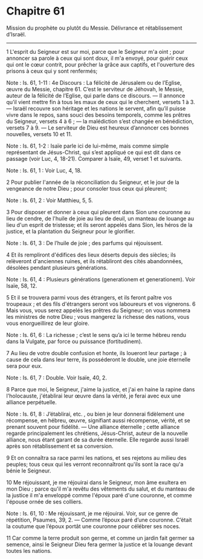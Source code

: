# Chapitre 61

Mission du prophète ou plutôt du Messie.
Délivrance et rétablissement d’Israël.

***

1 L'esprit du Seigneur est sur moi, parce que le Seigneur m'a oint ; pour annoncer sa parole à ceux qui sont doux, il m'a envoyé, pour guérir ceux qui ont le cœur contrit, pour prêcher la grâce aux captifs, et l'ouverture des prisons à ceux qui y sont renfermés;

<span class="bible-note">Note : </span> Is. 61, 1-11 : 4e Discours : La félicité de Jérusalem ou de l’Eglise, œuvre du Messie, chapitre 61. C’est le serviteur de Jéhovah, le Messie, auteur de la félicité de l’Eglise, qui parle dans ce discours. ― Il annonce qu’il vient mettre fin à tous les maux de ceux qui le cherchent, versets 1 à 3. ― Israël recouvre son héritage et les nations le servent, afin qu’il puisse vivre dans le repos, sans souci des besoins temporels, comme les prêtres du Seigneur, versets 4 à 6 ; ― la malédiction s’est changée en bénédiction, versets 7 à 9. ― Le serviteur de Dieu est heureux d’annoncer ces bonnes nouvelles, versets 10 et 11.

<span class="bible-note">Note : </span> Is. 61, 1-2 : Isaïe parle ici de lui-même, mais comme simple représentant de Jésus-Christ, qui s’est appliqué ce qui est dit dans ce passage (voir Luc, 4, 18-21). Comparer à Isaïe, 49, verset 1 et suivants.

<span class="bible-note">Note : </span> Is. 61, 1 : Voir Luc, 4, 18.


2 Pour publier l'année de la réconciliation du Seigneur, et le jour de la vengeance de notre Dieu ; pour consoler tous ceux qui pleurent;

<span class="bible-note">Note : </span> Is. 61, 2 : Voir Matthieu, 5, 5.

3 Pour disposer et donner à ceux qui pleurent dans Sion une couronne au lieu de cendre, de l'huile de joie au lieu de deuil, un manteau de louange au lieu d'un esprit de tristesse; et ils seront appelés dans Sion, les héros de la justice, et la plantation du Seigneur pour le glorifier.

<span class="bible-note">Note : </span> Is. 61, 3 : De l’huile de joie ; des parfums qui réjouissent.


4 Et ils rempliront d'édifices des lieux déserts depuis des siècles; ils relèveront d'anciennes ruines, et ils rétabliront des cités abandonnées, désolées pendant plusieurs générations.

<span class="bible-note">Note : </span> Is. 61, 4 : Plusieurs générations (generationem et generationem). Voir Isaïe, 58, 12.


5 Et il se trouvera parmi vous des étrangers, et ils feront paître vos troupeaux ; et des fils d'étrangers seront vos laboureurs et vos vignerons. 6 Mais vous, vous serez appelés les prêtres du Seigneur; on vous nommera les ministres de notre Dieu ; vous mangerez la richesse des nations, vous vous enorgueillirez de leur gloire.

<span class="bible-note">Note : </span> Is. 61, 6 : La richesse ; c’est le sens qu’a ici le terme hébreu rendu dans la Vulgate, par force ou puissance (fortitudinem).


7 Au lieu de votre double confusion et honte, ils loueront leur partage ; à cause de cela dans leur terre, ils posséderont le double, une joie éternelle sera pour eux.

<span class="bible-note">Note : </span> Is. 61, 7 : Double. Voir Isaïe, 40, 2.


8 Parce que moi, le Seigneur, j'aime la justice, et j'ai en haine la rapine dans l'holocauste, j'établirai leur œuvre dans la vérité, je ferai avec eux une alliance perpétuelle.

<span class="bible-note">Note : </span> Is. 61, 8 : J’établirai, etc. , ou bien je leur donnerai fidèlement une récompense, en hébreu, œuvre, signifiant aussi récompense, vérité, et se prenant souvent pour fidélité. ― Une alliance éternelle ; cette alliance regarde principalement les chrétiens, Jésus-Christ, auteur de la nouvelle alliance, nous étant garant de sa durée éternelle. Elle regarde aussi Israël après son rétablissement et sa conversion.


9 Et on connaîtra sa race parmi les nations, et ses rejetons au milieu des peuples; tous ceux qui les verront reconnaîtront qu'ils sont la race qu'a bénie le Seigneur.


10 Me réjouissant, je me réjouirai dans le Seigneur, mon âme exultera en mon Dieu ; parce qu'il m'a revêtu des vêtements du salut, et du manteau de la justice il m'a enveloppé comme l'époux paré d'une couronne, et comme l'épouse ornée de ses colliers.

<span class="bible-note">Note : </span> Is. 61, 10 : Me réjouissant, je me réjouirai. Voir, sur ce genre de répétition, Psaumes, 39, 2. ― Comme l’époux paré d’une couronne. C’était la coutume que l’époux portât une couronne pour célébrer ses noces.


11 Car comme la terre produit son germe, et comme un jardin fait germer sa semence, ainsi le Seigneur Dieu fera germer la justice et la louange devant toutes les nations.

